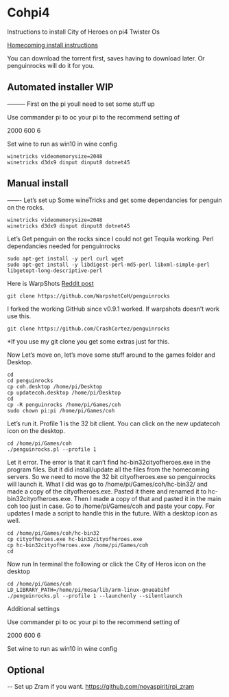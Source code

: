 # Cohpi4
Instructions to install City of Heroes on pi4 Twister Os

[Homecoming install instructions](https://score.savecoh.com/index.php/topic,372.msg1733.html#msg1733)

You can download the torrent first, saves having to download later. Or penguinrocks will do it for you. 

## Automated installer WIP 
———
First on the pi youll need to set some stuff up 

Use commander pi to oc your pi to the recommend setting of

2000
600
6

Set wine to run as win10 in wine config

```
winetricks videomemorysize=2048
winetricks d3dx9 dinput dinput8 dotnet45
```


## Manual install 
——-
Let’s set up Some wineTricks and get some dependancies for penguin on the rocks. 
```
winetricks videomemorysize=2048
winetricks d3dx9 dinput dinput8 dotnet45
```
Let’s Get penguin on the rocks since I could not get Tequila working. 
Perl dependancies needed for penguinrocks
```
sudo apt-get install -y perl curl wget
sudo apt-get install -y libdigest-perl-md5-perl libxml-simple-perl libgetopt-long-descriptive-perl
```
Here is WarpShots [Reddit post](https://www.google.com/amp/s/amp.reddit.com/r/Cityofheroes/comments/bip4e2/new_linux_commandline_launcher_penguin_on_the/)
```
git clone https://github.com/WarpshotCoH/penguinrocks
```
I forked the working GitHub since v0.9.1 worked. If warpshots doesn’t work use this.
```
git clone https://github.com/CrashCortez/penguinrocks
```
*If you use my git clone you get some extras just for this.

Now Let’s move on, let’s move some stuff around to the games folder and Desktop.
```
cd
cd penguinrocks
cp coh.desktop /home/pi/Desktop
cp updatecoh.desktop /home/pi/Desktop
cd
cp -R penguinrocks /home/pi/Games/coh 
sudo chown pi:pi /home/pi/Games/coh
```
Let’s run it. Profile 1 is the 32 bit client. You can click on the new updatecoh icon on the desktop.
```
cd /home/pi/Games/coh
./penguinrocks.pl --profile 1
```
Let it error. The error is that it can’t find hc-bin32cityofheroes.exe in the program files. But it did install/update all the files from the homecoming servers. So we need to move the 32 bit cityofheroes.exe so penguinrocks will launch it. What I did was go to /home/pi/Games/coh/hc-bin32/ and made a copy of the cityofheroes.exe. Pasted it there and renamed it to hc-bin32cityofheroes.exe. Then I made a copy of that and pasted it in the main coh too just in case. Go to /home/pi/Games/coh and paste your copy. For updates I made a script to handle this in the future. With a desktop icon as well. 
```
cd /home/pi/Games/coh/hc-bin32
cp cityofheroes.exe hc-bin32cityofheroes.exe
cp hc-bin32cityofheroes.exe /home/pi/Games/coh
cd
```

Now run In terminal the following or click the City of Heros icon on the desktop
```
cd /home/pi/Games/coh
LD_LIBRARY_PATH=/home/pi/mesa/lib/arm-linux-gnueabihf ./penguinrocks.pl --profile 1 --launchonly --silentlaunch 
```

Additional settings 

Use commander pi to oc your pi to the recommend setting of

2000
600
6

Set wine to run as win10 in wine config

## Optional
--
Set up Zram if you want. 
https://github.com/novaspirit/rpi_zram
```
